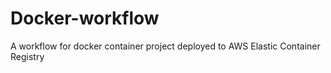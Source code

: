 # Docker-workflow
A workflow for docker container project deployed to AWS Elastic Container Registry
